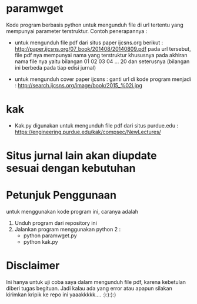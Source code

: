 # paramwget
Kode program berbasis python untuk mengunduh file di url tertentu yang mempunyai parameter terstruktur.
Contoh penerapannya :

- untuk mengunduh file pdf dari situs paper ijcsns.org berikut :
http://paper.ijcsns.org/07_book/201408/20140809.pdf
pada url tersebut, file pdf nya mempunyai nama yang terstruktur khususnya pada akhiran nama file nya yaitu bilangan 01 02 03 04 ... 20 dan seterusnya (bilangan ini berbeda pada tiap edisi jurnal)

- untuk mengunduh cover paper ijcsns :
ganti url di kode program menjadi : http://search.ijcsns.org/image/book/2015_%02i.jpg

# kak
- Kak.py digunakan untuk mengunduh file pdf dari situs purdue.edu :
https://engineering.purdue.edu/kak/compsec/NewLectures/

# Situs jurnal lain akan diupdate sesuai dengan kebutuhan


# Petunjuk Penggunaan
untuk menggunakan kode program ini, caranya adalah
1. Unduh program dari repository ini
2. Jalankan program menggunakan python 2 : 
	- python paramwget.py 
	- python kak.py

# Disclaimer
Ini hanya untuk uji coba saya dalam mengunduh file pdf, karena kebetulan diberi tugas begituan. Jadi kalau ada yang error atau apapun silakan kirimkan kripik ke repo ini yaaakkkkk.... :):):):)